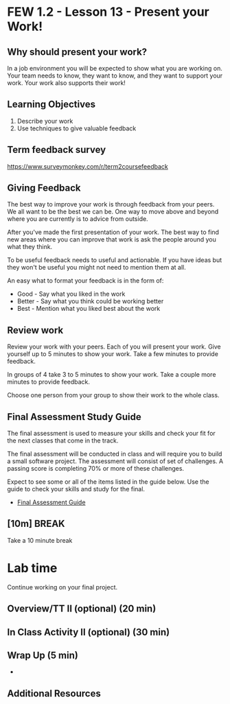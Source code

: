 <!-- .slide: data-background="./Images/header.svg" data-background-repeat="none" data-background-size="40% 40%" data-background-position="center 10%" class="header" -->
# FEW 1.2 - Lesson 13 - Present your Work!

<!-- Put a link to the slides so that students can find them -->

<!-- ➡️ [**Slides**](/Syllabus-Template/Slides/Lesson1.html ':ignore') -->

<!-- > -->

## Why should present your work? 

In a job environment you will be expected to show what you are working on. Your team needs to know, they want to know, and they want to support your work. Your work also supports their work! 

<!-- > -->

## Learning Objectives

1. Describe your work
1. Use techniques to give valuable feedback

<!--  -->

## Term feedback survey

https://www.surveymonkey.com/r/term2coursefeedback

<!-- > -->

## Giving Feedback

The best way to improve your work is through feedback from your peers. We all want to be the best we can be. One way to move above and beyond where you are currently is to advice from outside. 

After you've made the first presentation of your work. The best way to find new areas where you can improve that work is ask the people around you what they think. 

To be useful feedback needs to useful and actionable. If you have ideas but they won't be useful you might not need to mention them at all.

An easy what to format your feedback is in the form of: 

- Good - Say what you liked in the work
- Better - Say what you think could be working better
- Best - Mention what you liked best about the work

<!-- > -->

## Review work

Review your work with your peers. Each of you will present your work. Give yourself up to 5 minutes to show your work. Take a few minutes to provide feedback.

In groups of 4 take 3 to 5 minutes to show your work. Take a couple more minutes to provide feedback. 

Choose one person from your group to show their work to the whole class. 

## Final Assessment Study Guide 

The final assessment is used to measure your skills and check your fit for the next classes that come in the track. 

The final assessment will be conducted in class and will require you to build a small software project. The assessment will consist of set of challenges. A passing score is completing 70% or more of these challenges. 

Expect to see some or all of the items listed in the guide below. Use the guide to check your skills and study for the final. 

- [Final Assessment Guide](../final-assessment-guide.md)

<!-- .slide: data-background="#087CB8" -->
## [**10m**] BREAK

Take a 10 minute break

# Lab time

Continue working on your final project.

## Overview/TT II (optional) (20 min)



## In Class Activity II (optional) (30 min)



## Wrap Up (5 min)

- 

<!-- > -->

## Additional Resources



<!-- 

## Minute-by-Minute

| **Elapsed** | **Time** | **Activity** |
| ----------- | -------- | ------------ |
| 0:00 | 0:05 | [Why you should know this](#why-you-should-know-this) |
| 0:05 | 0:15 | [Learning Objectives](#learning-objectives) |
| 0:20 | 0:30 | In Class Activity I |
| 0:50 | 0:10 | BREAK |
| 1:00 | 0:45 | In Class Activity II |
| 1:45 | 0:05 | Wrap up review objectives | 

-->
